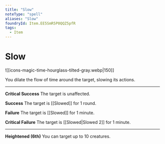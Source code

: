 ```yaml
---
title: "Slow"
noteType: "spell"
aliases: "Slow"
foundryId: Item.EE5SmR5P0QQZ5pfR
tags:
  - Item
---
```


# Slow
![[icons-magic-time-hourglass-tilted-gray.webp|150]]

You dilate the flow of time around the target, slowing its actions.

* * *

**Critical Success** The target is unaffected.

**Success** The target is [[Slowed]] for 1 round.

**Failure** The target is [[Slowed]] for 1 minute.

**Critical Failure** The target is [[Slowed|Slowed 2]] for 1 minute.

* * *

**Heightened (6th)** You can target up to 10 creatures.
